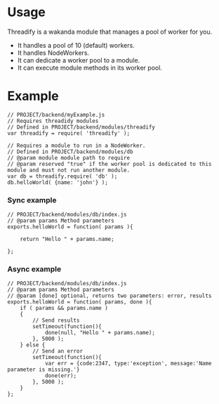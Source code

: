 
# Usage

Threadify is a wakanda module that manages a pool of worker for you.

- It handles a pool of 10 (default) workers.
- It handles NodeWorkers.
- It can dedicate a worker pool to a module.
- It can execute module methods in its worker pool.

# Example

```
// PROJECT/backend/myExample.js
// Requires threadidy modules
// Defined in PROJECT/backend/modules/threadify
var threadify = require( 'threadify' );

// Requires a module to run in a NodeWorker.
// Defined in PROJECT/backend/modules/db
// @param module module path to require
// @param reserved "true" if the worker pool is dedicated to this module and must not run another module.
var db = threadify.require( 'db' );
db.helloWorld( {name: 'john'} );
```

### Sync example

```
// PROJECT/backend/modules/db/index.js
// @param params Method parameters
exports.helloWorld = function( params ){

    return "Hello " + params.name;

};
```

### Async example

```
// PROJECT/backend/modules/db/index.js
// @param params Method parameters
// @param [done] optional, returns two parameters: error, results
exports.helloWorld = function( params, done ){
    if ( params && params.name )
    {
        // Send results
        setTimeout(function(){
            done(null, "Hello " + params.name);
        }, 5000 );
    } else {
        // Send an error
        setTimeout(function(){
            var err = {code:2347, type:'exception', message:'Name parameter is missing.'}
            done(err);
        }, 5000 );
    }
};
```
